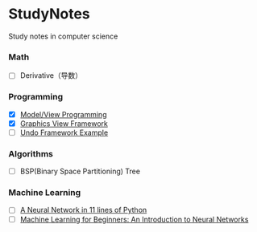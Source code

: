 # StudyNotes
Study notes in computer science

### Math

- [ ] Derivative（导数）

### Programming

- [x] [Model/View Programming](https://doc.qt.io/qt-6/model-view-programming.html)
- [x] [Graphics View Framework](https://doc.qt.io/qt-6/graphicsview.html)
- [ ] [Undo Framework Example](https://doc.qt.io/qt-6/qtwidgets-tools-undoframework-example.html)

### Algorithms

- [ ] BSP(Binary Space Partitioning) Tree

### Machine Learning

- [ ] [A Neural Network in 11 lines of Python](https://iamtrask.github.io/2015/07/12/basic-python-network/)
- [ ] [Machine Learning for Beginners: An Introduction to Neural Networks](https://victorzhou.com/blog/intro-to-neural-networks/)
